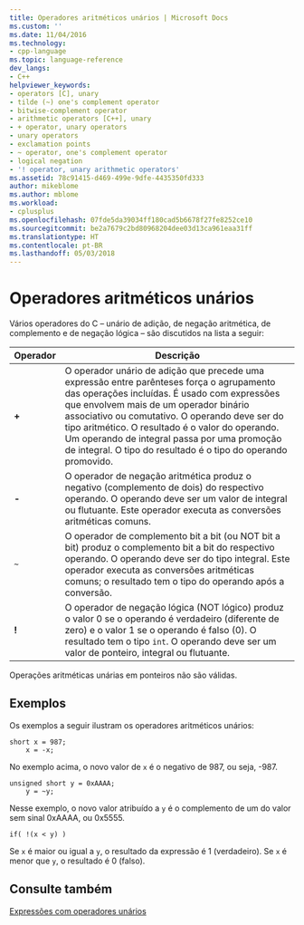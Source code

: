 ```yaml
---
title: Operadores aritméticos unários | Microsoft Docs
ms.custom: ''
ms.date: 11/04/2016
ms.technology:
- cpp-language
ms.topic: language-reference
dev_langs:
- C++
helpviewer_keywords:
- operators [C], unary
- tilde (~) one's complement operator
- bitwise-complement operator
- arithmetic operators [C++], unary
- + operator, unary operators
- unary operators
- exclamation points
- ~ operator, one's complement operator
- logical negation
- '! operator, unary arithmetic operators'
ms.assetid: 78c91415-d469-499e-9dfe-4435350fd333
author: mikeblome
ms.author: mblome
ms.workload:
- cplusplus
ms.openlocfilehash: 07fde5da39034ff180cad5b6678f27fe8252ce10
ms.sourcegitcommit: be2a7679c2bd80968204dee03d13ca961eaa31ff
ms.translationtype: HT
ms.contentlocale: pt-BR
ms.lasthandoff: 05/03/2018
---
```

# <a name="unary-arithmetic-operators"></a>Operadores aritméticos unários
Vários operadores do C – unário de adição, de negação aritmética, de complemento e de negação lógica – são discutidos na lista a seguir:  
  
|Operador|Descrição|  
|--------------|-----------------|  
|**+**|O operador unário de adição que precede uma expressão entre parênteses força o agrupamento das operações incluídas. É usado com expressões que envolvem mais de um operador binário associativo ou comutativo. O operando deve ser do tipo aritmético. O resultado é o valor do operando. Um operando de integral passa por uma promoção de integral. O tipo do resultado é o tipo do operando promovido.|  
|**-**|O operador de negação aritmética produz o negativo (complemento de dois) do respectivo operando. O operando deve ser um valor de integral ou flutuante. Este operador executa as conversões aritméticas comuns.|  
|`~`|O operador de complemento bit a bit (ou NOT bit a bit) produz o complemento bit a bit do respectivo operando. O operando deve ser do tipo integral. Este operador executa as conversões aritméticas comuns; o resultado tem o tipo do operando após a conversão.|  
|**!**|O operador de negação lógica (NOT lógico) produz o valor 0 se o operando é verdadeiro (diferente de zero) e o valor 1 se o operando é falso (0). O resultado tem o tipo `int`. O operando deve ser um valor de ponteiro, integral ou flutuante.|  
  
 Operações aritméticas unárias em ponteiros não são válidas.  
  
## <a name="examples"></a>Exemplos  
 Os exemplos a seguir ilustram os operadores aritméticos unários:  
  
```  
short x = 987;  
    x = -x;  
```  
  
 No exemplo acima, o novo valor de `x` é o negativo de 987, ou seja, -987.  
  
```  
unsigned short y = 0xAAAA;  
    y = ~y;  
```  
  
 Nesse exemplo, o novo valor atribuído a `y` é o complemento de um do valor sem sinal 0xAAAA, ou 0x5555.  
  
```  
if( !(x < y) )  
```  
  
 Se `x` é maior ou igual a `y`, o resultado da expressão é 1 (verdadeiro). Se `x` é menor que `y`, o resultado é 0 (falso).  
  
## <a name="see-also"></a>Consulte também  
 [Expressões com operadores unários](../cpp/expressions-with-unary-operators.md)